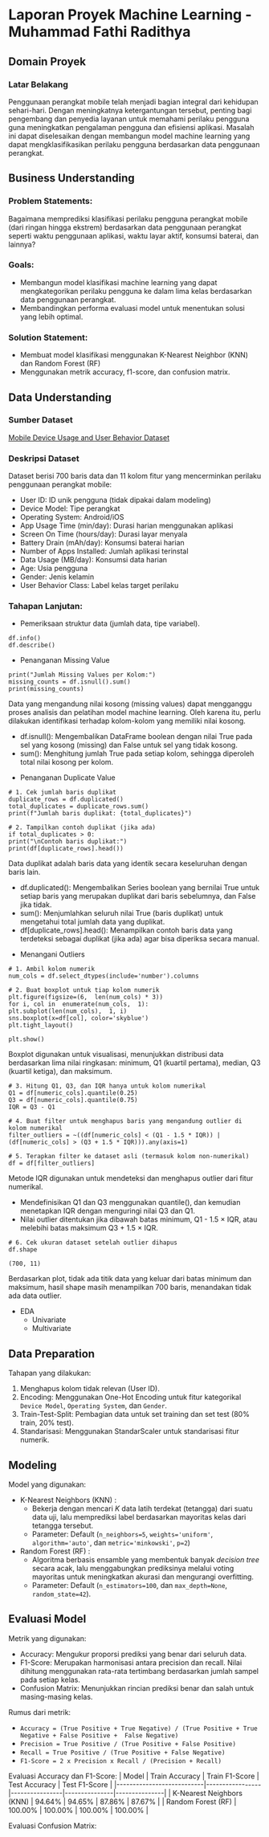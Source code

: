 # Laporan Proyek Machine Learning - Muhammad Fathi Radithya

## Domain Proyek

### Latar Belakang
Penggunaan perangkat mobile telah menjadi bagian integral dari kehidupan sehari-hari. Dengan meningkatnya ketergantungan tersebut, penting bagi pengembang dan penyedia layanan untuk memahami perilaku pengguna guna meningkatkan pengalaman pengguna dan efisiensi aplikasi. Masalah ini dapat diselesaikan dengan membangun model machine learning yang dapat mengklasifikasikan perilaku pengguna berdasarkan data penggunaan perangkat.
    
##  Business Understanding

### Problem Statements: 
Bagaimana memprediksi klasifikasi perilaku pengguna perangkat mobile (dari ringan hingga ekstrem) berdasarkan data penggunaan perangkat seperti waktu penggunaan aplikasi, waktu layar aktif, konsumsi baterai, dan lainnya?

### Goals: 
- Membangun model klasifikasi machine learning yang dapat mengkategorikan perilaku pengguna ke dalam lima kelas berdasarkan data penggunaan perangkat.
- Membandingkan performa evaluasi model untuk menentukan solusi yang lebih optimal. 

### Solution Statement:  
- Membuat model klasifikasi menggunakan K-Nearest Neighbor (KNN) dan Random Forest (RF)
- Menggunakan metrik accuracy, f1-score, dan confusion matrix.
      
## Data Understanding

### Sumber Dataset
[Mobile Device Usage and User Behavior Dataset](https://www.kaggle.com/datasets/valakhorasani/mobile-device-usage-and-user-behavior-dataset)

### Deskripsi Dataset
Dataset berisi 700 baris data dan 11 kolom fitur yang mencerminkan perilaku penggunaan perangkat mobile:

-   User ID: ID unik pengguna (tidak dipakai dalam modeling)  
-   Device Model: Tipe perangkat  
-   Operating System: Android/iOS  
-   App Usage Time (min/day): Durasi harian menggunakan aplikasi  
-   Screen On Time (hours/day): Durasi layar menyala  
-   Battery Drain (mAh/day): Konsumsi baterai harian  
-   Number of Apps Installed: Jumlah aplikasi terinstal  
-   Data Usage (MB/day): Konsumsi data harian  
-   Age: Usia pengguna  
-   Gender: Jenis kelamin  
-   User Behavior Class: Label kelas target perilaku 

### Tahapan Lanjutan:
- Pemeriksaan struktur data (jumlah data, tipe variabel). 
```
df.info()
df.describe()
```
- Penanganan Missing Value
```
print("Jumlah Missing Values per Kolom:")
missing_counts = df.isnull().sum()
print(missing_counts)
```
Data yang mengandung nilai kosong (missing values) dapat mengganggu proses analisis dan pelatihan model machine learning. Oleh karena itu, perlu dilakukan identifikasi terhadap kolom-kolom yang memiliki nilai kosong.
* df.isnull(): Mengembalikan DataFrame boolean dengan nilai True pada sel yang kosong (missing) dan False untuk sel yang tidak kosong.
* sum(): Menghitung jumlah True pada setiap kolom, sehingga diperoleh total nilai kosong per kolom.

- Penanganan Duplicate Value
```
# 1. Cek jumlah baris duplikat
duplicate_rows = df.duplicated()
total_duplicates = duplicate_rows.sum()
print(f"Jumlah baris duplikat: {total_duplicates}")

# 2. Tampilkan contoh duplikat (jika ada)
if total_duplicates > 0:
print("\nContoh baris duplikat:")
print(df[duplicate_rows].head())
```
Data duplikat adalah baris data yang identik secara keseluruhan dengan baris lain.
* df.duplicated(): Mengembalikan Series boolean yang bernilai True untuk setiap baris yang merupakan duplikat dari baris sebelumnya, dan False jika tidak.
*   sum(): Menjumlahkan seluruh nilai True (baris duplikat) untuk mengetahui total jumlah data yang duplikat.
*   df[duplicate_rows].head(): Menampilkan contoh baris data yang terdeteksi sebagai duplikat (jika ada) agar bisa diperiksa secara manual.

- Menangani Outliers
```
# 1. Ambil kolom numerik
num_cols = df.select_dtypes(include='number').columns

# 2. Buat boxplot untuk tiap kolom numerik
plt.figure(figsize=(6,  len(num_cols) * 3))
for i, col in  enumerate(num_cols,  1):
plt.subplot(len(num_cols),  1, i)
sns.boxplot(x=df[col], color='skyblue')
plt.tight_layout()

plt.show()
```
Boxplot digunakan untuk visualisasi, menunjukkan distribusi data berdasarkan lima nilai ringkasan: minimum, Q1 (kuartil pertama), median, Q3 (kuartil ketiga), dan maksimum.
```
# 3. Hitung Q1, Q3, dan IQR hanya untuk kolom numerikal
Q1 = df[numeric_cols].quantile(0.25)
Q3 = df[numeric_cols].quantile(0.75)
IQR = Q3 - Q1

# 4. Buat filter untuk menghapus baris yang mengandung outlier di kolom numerikal
filter_outliers = ~((df[numeric_cols] < (Q1 - 1.5 * IQR)) |
(df[numeric_cols] > (Q3 + 1.5 * IQR))).any(axis=1)

# 5. Terapkan filter ke dataset asli (termasuk kolom non-numerikal)
df = df[filter_outliers]
```
Metode IQR digunakan untuk mendeteksi dan menghapus outlier dari fitur numerikal.
* Mendefinisikan Q1 dan Q3 menggunakan quantile(), dan kemudian menetapkan IQR dengan menguringi nilai Q3 dan Q1.
* Nilai outlier ditentukan jika dibawah batas minimum, Q1 - 1.5 × IQR, atau melebihi batas maksimum Q3 + 1.5 × IQR.
```
# 6. Cek ukuran dataset setelah outlier dihapus
df.shape

(700, 11)
```
Berdasarkan plot, tidak ada titik data yang keluar dari batas minimum dan maksimum, hasil shape masih menampilkan 700 baris, menandakan tidak ada data outlier.
- EDA
     - Univariate
     - Multivariate


## Data Preparation
Tahapan yang dilakukan:
1.  Menghapus kolom tidak relevan (User ID).
2.  Encoding: Menggunakan One-Hot Encoding untuk fitur kategorikal `Device Model`, `Operating System`, dan `Gender`.
3.  Train-Test-Split: Pembagian data untuk set training dan set test (80% train, 20% test).
4.  Standarisasi: Menggunakan StandarScaler untuk standarisasi fitur numerik.  
      
## Modeling
Model yang digunakan:
-   K-Nearest Neighbors (KNN) :
	- Bekerja dengan mencari _K_ data latih terdekat (tetangga) dari suatu data uji, lalu memprediksi label berdasarkan mayoritas kelas dari tetangga tersebut.
	- Parameter: Default (`n_neighbors=5`, `weights='uniform'`, `algorithm='auto'`, dan `metric='minkowski'`, `p=2`)
-   Random Forest (RF) :
	- Algoritma berbasis ensamble yang membentuk banyak _decision tree_ secara acak, lalu menggabungkan prediksinya melalui voting mayoritas untuk meningkatkan akurasi dan mengurangi overfitting.
	- Parameter: Default (`n_estimators=100`, dan `max_depth=None`, `random_state=42`).

## Evaluasi Model
Metrik yang digunakan:
- Accuracy: Mengukur proporsi prediksi yang benar dari seluruh data.  
- F1-Score: Merupakan harmonisasi antara precision dan recall. Nilai dihitung menggunakan rata-rata tertimbang berdasarkan jumlah sampel pada setiap kelas.
- Confusion Matrix: Menunjukkan rincian prediksi benar dan salah untuk masing-masing kelas.

Rumus dari metrik:
- `Accuracy = (True Positive + True Negative) / (True Positive + True Negative + False Positive +  False Negative)`
- `Precision = True Positive / (True Positive + False Positive)`
- `Recall = True Positive / (True Positive + False Negative)`
- `F1-Score = 2 x Precision x Recall / (Precision + Recall) `

Evaluasi Accuracy dan F1-Score:
| Model                     | Train Accuracy  | Train F1-Score | Test Accuracy | Test F1-Score |
|---------------------------|-----------------|----------------|---------------|---------------|
| K-Nearest Neighbors (KNN) |     94.64%      |     94.65%     |     87.86%    |     87.67%    |
| Random Forest (RF)        |    100.00%      |    100.00%     |    100.00%    |    100.00%    |

Evaluasi Confusion Matrix:
